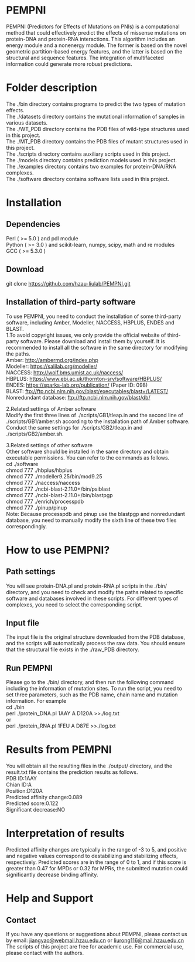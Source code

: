 # PEMPNI
PEMPNI (Predictors for Effects of Mutations on PNIs) is a computational method that could effectively predict the effects of missense mutations on protein-DNA and protein-RNA interactions. 
This algorithm includes an energy module and a nonenergy module. The former is based on the novel geometric partition-based energy features, and the latter is based on the structural and sequence features. The integration of multifaceted information could generate more robust predictions.

# Folder description
The ./bin directory contains programs to predict the two types of mutation effects.<br>
The ./datasets directory contains the mutational information of samples in various datasets.<br>
The ./WT_PDB directory contains the PDB files of wild-type structures used in this project.<br>
The ./MT_PDB directory contains the PDB files of mutant structures used in this project.<br>
The ./scripts directory contains auxiliary scripts used in this project.<br>
The ./models directory contains prediction models used in this project.<br>
The ./examples directory contains two examples for protein-DNA/RNA complexes.<br>
The ./software directory contains software lists used in this project.<br>

# Installation
## Dependencies
Perl ( >= 5.0 ) and  pdl module<br>
Python ( >= 3.0 ) and scikit-learn, numpy, scipy, math and re modules<br>
GCC ( >= 5.3.0 )<br>

## Download
git clone https://github.com/hzau-liulab/PEMPNI.git

## Installation of third-party software 
To use PEMPNI, you need to conduct the installation of some third-party software, including Amber, Modeller, NACCESS, HBPLUS, ENDES and BLAST.<br>
1.To avoid copyright issues, we only provide the official website of third-party software. Please download and install them by yourself. It is recommended to install all the software in the same directory for modifying the paths.<br>
Amber: http://ambermd.org/index.php<br>
Modeller: https://salilab.org/modeller/<br>
NACCESS: http://wolf.bms.umist.ac.uk/naccess/<br>
HBPLUS: https://www.ebi.ac.uk/thornton-srv/software/HBPLUS/<br>
ENDES: https://sparks-lab.org/publication/ (Paper ID: 098)<br>
BLAST: ftp://ftp.ncbi.nlm.nih.gov/blast/executables/blast+/LATEST/<br>
Nonredundant database: ftp://ftp.ncbi.nlm.nih.gov/blast/db/<br>

2.Related settings of Amber software<br>
Modify the first three lines of ./scripts/GB1/tleap.in and the second line of ./scripts/GB1/amber.sh according to the installation path of Amber software. Conduct the same settings for ./scripts/GB2/tleap.in and ./scripts/GB2/amber.sh.

3.Related settings of other software<br>
Other software should be installed in the same directory and obtain executable permissions. You can refer to the commands as follows.<br>
cd ./software<br>
chmod 777 ./hbplus/hbplus<br>
chmod 777 ./modeller9.25/bin/mod9.25<br>
chmod 777 ./naccess/naccess<br>
chmod 777 ./ncbi-blast-2.11.0+/bin/psiblast<br>
chmod 777 ./ncbi-blast-2.11.0+/bin/blastpgp<br>
chmod 777 ./enrich/processpdb<br>
chmod 777 ./pinup/pinup<br>
Note: Because processpdb and pinup use the blastpgp and nonredundant database, you need to manually modify the sixth line of these two files correspondingly.<br>

# How to use PEMPNI?
## Path settings
You will see protein-DNA.pl and protein-RNA.pl scripts in the ./bin/ directory, and you need to check and modify the paths related to specific software and databases involved in these scripts. For different types of complexes, you need to select the corresponding script.

## Input file
The input file is the original structure downloaded from the PDB database, and the scripts will automatically process the raw data. You should ensure that the structural file exists in the ./raw_PDB directory.

## Run PEMPNI
Please go to the ./bin/ directory, and then run the following command including the information of mutation sites. To run the script, you need to set three parameters, such as the PDB name, chain name and mutation information.
For example<br>
cd ./bin<br>
perl ./protein_DNA.pl 1AAY A D120A >>./log.txt<br>
or<br>
perl ./protein_RNA.pl 1FEU A D87E >>./log.txt<br>

# Results from PEMPNI
You will obtain all the resulting files in the  ./output/ directory, and the result.txt file contains the prediction results as follows.<br>
PDB ID:1AAY<br>
Chian ID:A<br>
Position:D120A<br>
Predicted affinity change:0.089<br>
Predicted score:0.122<br>
Significant decrease:NO<br>

# Interpretation of results
Predicted affinity changes are typically in the range of -3 to 5, and positive and negative values correspond to destabilizing and stabilizing effects, respectively. Predicted scores are in the range of 0 to 1, and if this score is greater than 0.47 for MPDs or 0.32 for MPRs, the submitted mutation could significantly decrease binding affinity.

# Help and Support
## Contact
If you have any questions or suggestions about PEMPNI, please contact us by email: jiangyao@webmail.hzau.edu.cn or liurong116@mail.hzau.edu.cn
The scripts of this project are free for academic use. For commercial use, please contact with the authors.
